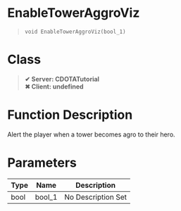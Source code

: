 # EnableTowerAggroViz
> `void EnableTowerAggroViz(bool_1)`
# Class
> __✔ Server: CDOTATutorial__  
> __✖ Client: undefined__  
# Function Description
Alert the player when a tower becomes agro to their hero.
# Parameters
Type|Name|Description
--|--|--
bool|bool_1|No Description Set

